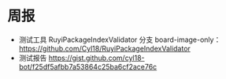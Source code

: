 # 周报

- 测试工具 RuyiPackageIndexValidator 分支 board-image-only：<https://github.com/Cyl18/RuyiPackageIndexValidator>
- 测试报告 <https://gist.github.com/cyl18-bot/f25df5afbb7a53864c25ba6cf2ace76c>